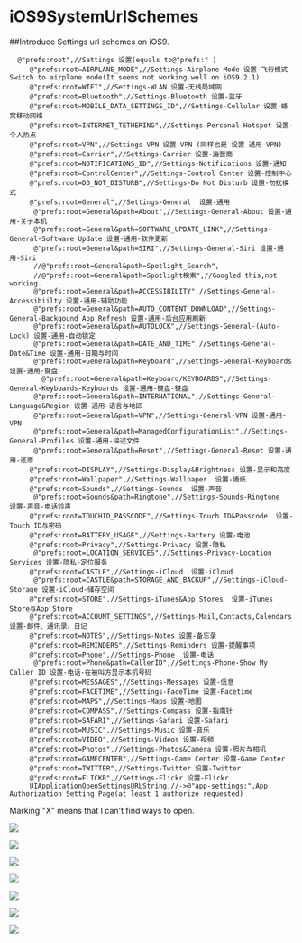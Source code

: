 # iOS9SystemUrlSchemes

##Introduce
Settings url schemes on iOS9. 

```objc
  @"prefs:root",//Settings 设置(equals to@"prefs:" )
     @"prefs:root=AIRPLANE_MODE",//Settings-Airplane Mode 设置-飞行模式 Switch to airplane mode(It seems not working well on iOS9.2.1)
     @"prefs:root=WIFI",//Settings-WLAN 设置-无线局域网
     @"prefs:root=Bluetooth",//Settings-Bluetooth 设置-蓝牙
     @"prefs:root=MOBILE_DATA_SETTINGS_ID",//Settings-Cellular 设置-蜂窝移动网络
     @"prefs:root=INTERNET_TETHERING",//Settings-Personal Hotspot 设置-个人热点
     @"prefs:root=VPN",//Settings-VPN 设置-VPN (同样也是 设置-通用-VPN)
     @"prefs:root=Carrier",//Settings-Carrier 设置-运营商
     @"prefs:root=NOTIFICATIONS_ID",//Settings-Notifications 设置-通知
     @"prefs:root=ControlCenter",//Settings-Control Center 设置-控制中心
     @"prefs:root=DO_NOT_DISTURB",//Settings-Do Not Disturb 设置-勿扰模式
     @"prefs:root=General",//Settings-General  设置-通用
      @"prefs:root=General&path=About",//Settings-General-About 设置-通用-关于本机
      @"prefs:root=General&path=SOFTWARE_UPDATE_LINK",//Settings-General-Software Update 设置-通用-软件更新
      @"prefs:root=General&path=SIRI",//Settings-General-Siri 设置-通用-Siri
      //@"prefs:root=General&path=Spotlight_Search",
      //@"prefs:root=General&path=Spotlight検索",//Googled this,not working.
      @"prefs:root=General&path=ACCESSIBILITY",//Settings-General-Accessibiilty 设置-通用-辅助功能
      @"prefs:root=General&path=AUTO_CONTENT_DOWNLOAD",//Settings-General-Backgound App Refresh 设置-通用-后台应用刷新
      @"prefs:root=General&path=AUTOLOCK",//Settings-General-(Auto-Lock) 设置-通用-自动锁定
      @"prefs:root=General&path=DATE_AND_TIME",//Settings-General-Date&Time 设置-通用-日期与时间
      @"prefs:root=General&path=Keyboard",//Settings-General-Keyboards 设置-通用-键盘
        @"prefs:root=General&path=Keyboard/KEYBOARDS",//Settings-General-Keyboards-Keyboards 设置-通用-键盘-键盘
      @"prefs:root=General&path=INTERNATIONAL",//Settings-General-Language&Region 设置-通用-语言与地区
      @"prefs:root=General&path=VPN",//Settings-General-VPN 设置-通用-VPN
      @"prefs:root=General&path=ManagedConfigurationList",//Settings-General-Profiles 设置-通用-描述文件
      @"prefs:root=General&path=Reset",//Settings-General-Reset 设置-通用-还原
     @"prefs:root=DISPLAY",//Settings-Display&Brightness 设置-显示和亮度
     @"prefs:root=Wallpaper",//Settings-Wallpaper  设置-墙纸
     @"prefs:root=Sounds",//Settings-Sounds  设置-声音
      @"prefs:root=Sounds&path=Ringtone",//Settings-Sounds-Ringtone  设置-声音-电话铃声
     @"prefs:root=TOUCHID_PASSCODE",//Settings-Touch ID&Passcode  设置-Touch ID与密码
     @"prefs:root=BATTERY_USAGE",//Settings-Battery 设置-电池
     @"prefs:root=Privacy",//Settings-Privacy 设置-隐私
      @"prefs:root=LOCATION_SERVICES",//Settings-Privacy-Location Services 设置-隐私-定位服务
     @"prefs:root=CASTLE",//Settings-iCloud  设置-iCloud
      @"prefs:root=CASTLE&path=STORAGE_AND_BACKUP",//Settings-iCloud-Storage 设置-iCloud-储存空间
     @"prefs:root=STORE",//Settings-iTunes&App Stores  设置-iTunes Store与App Store
     @"prefs:root=ACCOUNT_SETTINGS",//Settings-Mail,Contacts,Calendars 设置-邮件、通讯录、日记
     @"prefs:root=NOTES",//Settings-Notes 设置-备忘录
     @"prefs:root=REMINDERS",//Settings-Reminders 设置-提醒事项
     @"prefs:root=Phone",//Settings-Phone  设置-电话
      @"prefs:root=Phone&path=CallerID",//Settings-Phone-Show My Caller ID 设置-电话-在被叫方显示本机号码
     @"prefs:root=MESSAGES",//Settings-Messages 设置-信息
     @"prefs:root=FACETIME",//Settings-FaceTime 设置-Facetime
     @"prefs:root=MAPS",//Settings-Maps 设置-地图
     @"prefs:root=COMPASS",//Settings-Compass 设置-指南针
     @"prefs:root=SAFARI",//Settings-Safari 设置-Safari
     @"prefs:root=MUSIC",//Settings-Music 设置-音乐
     @"prefs:root=VIDEO",//Settings-Videos 设置-视频
     @"prefs:root=Photos",//Settings-Photos&Camera 设置-照片与相机
     @"prefs:root=GAMECENTER",//Settings-Game Center 设置-Game Center
     @"prefs:root=TWITTER",//Settings-Twitter 设置-Twitter
     @"prefs:root=FLICKR",//Settings-Flickr 设置-Flickr
     UIApplicationOpenSettingsURLString,//->@"app-settings:",App Authorization Setting Page(at least 1 authorize requested)
```

Marking "X" means that I can't find ways to open.

![](https://raw.githubusercontent.com/hstdt/iOS9SystemUrlSchemes/master/Images/Settings1.PNG)

![](https://raw.githubusercontent.com/hstdt/iOS9SystemUrlSchemes/master/Images/Settings2.PNG)

![](https://raw.githubusercontent.com/hstdt/iOS9SystemUrlSchemes/master/Images/Settings3.PNG)

![](https://raw.githubusercontent.com/hstdt/iOS9SystemUrlSchemes/master/Images/Settings4.PNG)

![](https://raw.githubusercontent.com/hstdt/iOS9SystemUrlSchemes/master/Images/General1.PNG)

![](https://raw.githubusercontent.com/hstdt/iOS9SystemUrlSchemes/master/Images/General2.PNG)

![](https://raw.githubusercontent.com/hstdt/iOS9SystemUrlSchemes/master/Images/AppAccess.PNG)
